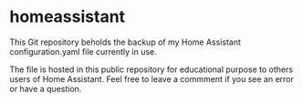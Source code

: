 # homeassistant
This Git repository beholds the backup of my Home Assistant configuration.yaml file currently in use. 

The file is hosted in this public repository for educational purpose to others users of Home Assistant. Feel free to leave a commment if you see an error or have a question.
